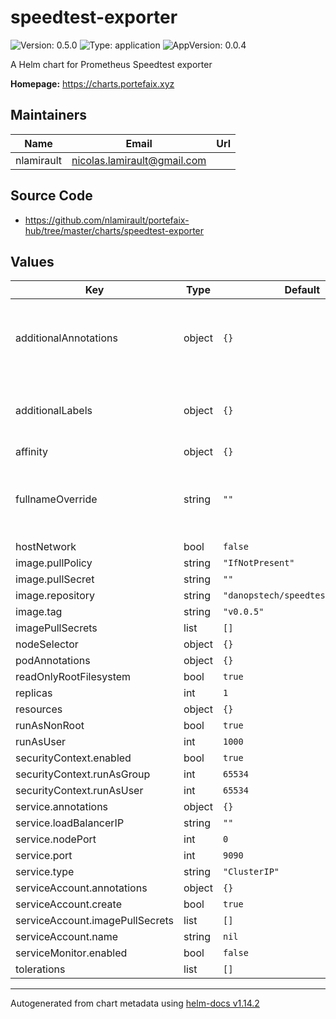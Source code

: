# speedtest-exporter

![Version: 0.5.0](https://img.shields.io/badge/Version-0.5.0-informational?style=flat-square) ![Type: application](https://img.shields.io/badge/Type-application-informational?style=flat-square) ![AppVersion: 0.0.4](https://img.shields.io/badge/AppVersion-0.0.4-informational?style=flat-square)

A Helm chart for Prometheus Speedtest exporter

**Homepage:** <https://charts.portefaix.xyz>

## Maintainers

| Name | Email | Url |
| ---- | ------ | --- |
| nlamirault | <nicolas.lamirault@gmail.com> |  |

## Source Code

* <https://github.com/nlamirault/portefaix-hub/tree/master/charts/speedtest-exporter>

## Values

| Key | Type | Default | Description |
|-----|------|---------|-------------|
| additionalAnnotations | object | `{}` | Additional annotations to add to the Prometheus rules |
| additionalLabels | object | `{}` | Additional labels to add to the Prometheus rules |
| affinity | object | `{}` |  |
| fullnameOverride | string | `""` | Provide a name to substitute for the full names of resources |
| hostNetwork | bool | `false` |  |
| image.pullPolicy | string | `"IfNotPresent"` |  |
| image.pullSecret | string | `""` |  |
| image.repository | string | `"danopstech/speedtest_exporter"` |  |
| image.tag | string | `"v0.0.5"` |  |
| imagePullSecrets | list | `[]` |  |
| nodeSelector | object | `{}` |  |
| podAnnotations | object | `{}` |  |
| readOnlyRootFilesystem | bool | `true` |  |
| replicas | int | `1` |  |
| resources | object | `{}` |  |
| runAsNonRoot | bool | `true` |  |
| runAsUser | int | `1000` |  |
| securityContext.enabled | bool | `true` |  |
| securityContext.runAsGroup | int | `65534` |  |
| securityContext.runAsUser | int | `65534` |  |
| service.annotations | object | `{}` |  |
| service.loadBalancerIP | string | `""` |  |
| service.nodePort | int | `0` |  |
| service.port | int | `9090` |  |
| service.type | string | `"ClusterIP"` |  |
| serviceAccount.annotations | object | `{}` |  |
| serviceAccount.create | bool | `true` |  |
| serviceAccount.imagePullSecrets | list | `[]` |  |
| serviceAccount.name | string | `nil` |  |
| serviceMonitor.enabled | bool | `false` |  |
| tolerations | list | `[]` |  |

----------------------------------------------
Autogenerated from chart metadata using [helm-docs v1.14.2](https://github.com/norwoodj/helm-docs/releases/v1.14.2)
